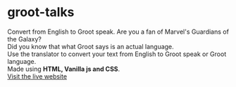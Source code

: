# groot-talks
Convert from English to Groot speak. Are you a fan of Marvel's Guardians of the Galaxy?
<br>
Did you know that what Groot says is an actual language.
<br>
Use the translator to convert your text from English to Groot speak or Groot language.
<br>
Made using <strong>HTML, Vanilla js and CSS</strong>.
<br>
<a href="https://groot-talkss.netlify.app/">Visit the live website</a>
